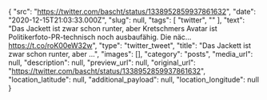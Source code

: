 {
  "src": "https://twitter.com/bascht/status/1338952859937861632",
  "date": "2020-12-15T21:03:33.000Z",
  "slug": null,
  "tags": [
    "twitter",
    ""
  ],
  "text": "Das Jackett ist zwar schon runter, aber Kretschmers Avatar ist Politikerfoto-PR-technisch noch ausbaufähig. Die näc… https://t.co/roK00eW32w",
  "type": "twitter_tweet",
  "title": "Das Jackett ist zwar schon runter, aber …",
  "images": [],
  "category": "posts",
  "media_url": null,
  "description": null,
  "preview_url": null,
  "original_url": "https://twitter.com/bascht/status/1338952859937861632",
  "location_latitude": null,
  "additional_payload": null,
  "location_longitude": null
}